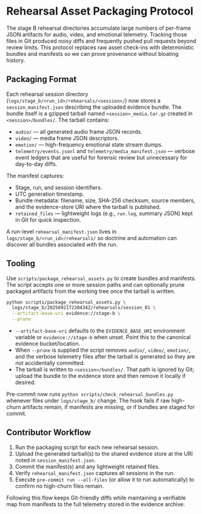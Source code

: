 # Rehearsal Asset Packaging Protocol

The stage B rehearsal directories accumulate large numbers of per-frame JSON
artifacts for audio, video, and emotional telemetry. Tracking those files
in Git produced noisy diffs and frequently pushed pull requests beyond review
limits. This protocol replaces raw asset check-ins with deterministic bundles
and manifests so we can prove provenance without bloating history.

## Packaging Format

Each rehearsal session directory (`logs/stage_b/<run_id>/rehearsals/<session>/`)
now stores a `session_manifest.json` describing the uploaded evidence bundle.
The bundle itself is a gzipped tarball named `<session>_media.tar.gz` created in
`<session>/bundles/`. The tarball contains:

- `audio/` — all generated audio frame JSON records.
- `video/` — media frame JSON descriptors.
- `emotion/` — high-frequency emotional state stream dumps.
- `telemetry/events.jsonl` and `telemetry/media_manifest.json` — verbose event
  ledgers that are useful for forensic review but unnecessary for day-to-day
  diffs.

The manifest captures:

- Stage, run, and session identifiers.
- UTC generation timestamp.
- Bundle metadata: filename, size, SHA-256 checksum, source members, and the
  evidence-store URI where the tarball is published.
- `retained_files` — lightweight logs (e.g., `run.log`, summary JSON) kept in Git
  for quick inspection.

A run-level `rehearsal_manifest.json` lives in `logs/stage_b/<run_id>/rehearsals/`
so doctrine and automation can discover all bundles associated with the run.

## Tooling

Use `scripts/package_rehearsal_assets.py` to create bundles and manifests. The
script accepts one or more session paths and can optionally prune packaged
artifacts from the working tree once the tarball is written.

```bash
python scripts/package_rehearsal_assets.py \
  logs/stage_b/20250921T230434Z/rehearsals/session_01 \
  --artifact-base-uri evidence://stage-b \
  --prune
```

- `--artifact-base-uri` defaults to the `EVIDENCE_BASE_URI` environment variable
  or `evidence://stage-b` when unset. Point this to the canonical evidence
  bucket/location.
- When `--prune` is supplied the script removes `audio/`, `video/`, `emotion/`,
  and the verbose telemetry files after the tarball is generated so they are not
  accidentally committed.
- The tarball is written to `<session>/bundles/`. That path is ignored by Git;
  upload the bundle to the evidence store and then remove it locally if desired.

Pre-commit now runs `python scripts/check_rehearsal_bundles.py` whenever files
under `logs/stage_b/` change. The hook fails if raw high-churn artifacts remain,
if manifests are missing, or if bundles are staged for commit.

## Contributor Workflow

1. Run the packaging script for each new rehearsal session.
2. Upload the generated tarball(s) to the shared evidence store at the URI noted
   in `session_manifest.json`.
3. Commit the manifest(s) and any lightweight retained files.
4. Verify `rehearsal_manifest.json` captures all sessions in the run.
5. Execute `pre-commit run --all-files` (or allow it to run automatically) to
   confirm no high-churn files remain.

Following this flow keeps Git-friendly diffs while maintaining a verifiable map
from manifests to the full telemetry stored in the evidence archive.
